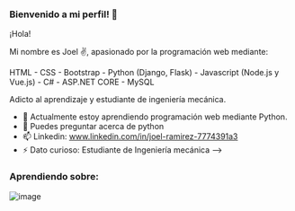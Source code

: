 ### Bienvenido a mi perfil! 👋

¡Hola!

Mi nombre es Joel ✌️, apasionado por la programación web mediante:

HTML - CSS - Bootstrap - Python (Django, Flask) - Javascript (Node.js y Vue.js) - C# - ASP.NET CORE - MySQL

Adicto al aprendizaje y estudiante de ingeniería mecánica.

- 🌱 Actualmente estoy aprendiendo programación web mediante Python.
- 💬 Puedes preguntar acerca de python 
- 📫 Linkedin: www.linkedin.com/in/joel-ramirez-7774391a3
- ⚡ Dato curioso: Estudiante de Ingeniería mecánica
-->

### Aprendiendo sobre: 
![image](https://github.com/ramirezjoel494/ramirezjoel494/assets/93448778/e94410e0-6af2-45a1-b2e0-2fd8c6a74eb5)


